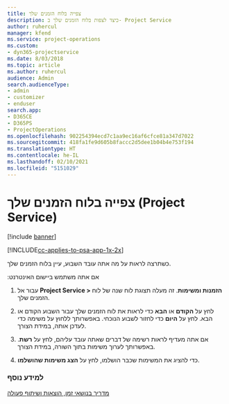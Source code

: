 ```yaml
---
title: ‏‫צפייה בלוח הזמנים שלך
description: כיצד לצפות בלוח הזמנים שלך ב- Project Service
author: ruhercul
manager: kfend
ms.service: project-operations
ms.custom:
- dyn365-projectservice
ms.date: 8/03/2018
ms.topic: article
ms.author: ruhercul
audience: Admin
search.audienceType:
- admin
- customizer
- enduser
search.app:
- D365CE
- D365PS
- ProjectOperations
ms.openlocfilehash: 902254394ecd7c1aa9ec16af6cfce81a347d7022
ms.sourcegitcommit: 418fa1fe9d605b8faccc2d5dee1b04b4e753f194
ms.translationtype: HT
ms.contentlocale: he-IL
ms.lasthandoff: 02/10/2021
ms.locfileid: "5151029"
---
```

# <a name="view-your-schedule-project-service"></a>צפייה בלוח הזמנים שלך (Project Service)

[!include [banner](../includes/psa-now-project-operations.md)]

[!INCLUDE[cc-applies-to-psa-app-1x-2x](../includes/cc-applies-to-psa-app-1x-2x.md)]

כשתרצה לראות על מה אתה עובד השבוע, עיין בלוח הזמנים שלך.  
  
 אם אתה משתמש ‏‫ביישום האינטרנט:  
  
1.  עבור אל **Project Service > הזמנות ומשימות**. זה מעלה תצוגת לוח שנה של לוח הזמנים שלך.  
  
2.  לחץ על **הקודם** או **הבא** כדי לראות את לוח הזמנים שלך עבור השבוע הקודם או הבא. לחץ על **היום** כדי לחזור לשבוע הנוכחי. באפשרותך ללחוץ על משימה כדי לעדכן אותה, במידת הצורך.  
  
3.  אם אתה מעדיף לראות רשימה של דברים שאתה עובד עליהם, לחץ על **רשת**. באפשרותך לערוך משימות בתוך השורה, במידת הצורך.  
  
4.  כדי להציג את המשימות שכבר הושלמו, לחץ על **הצג משימות שהושלמו**.  
  
### <a name="see-also"></a>למידע נוסף  
 [‏‫מדריך בנושאי זמן, הוצאות ושיתוף פעולה](../psa/time-expense-collaboration-guide.md)
